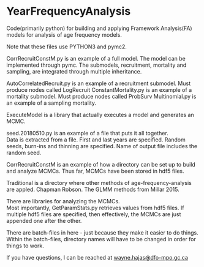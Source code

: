 # YearFrequencyAnalysis
Code(primarily python) for building and applying Framework Analysis(FA) models for analysis of age frequency models.  

Note that these files use PYTHON3 and pymc2.

CorrRecruitConstM.py is an example of a full model.  The model can be implemented through pymc.  The submodels, recruitment, mortality and sampling, are integrated through multiple inheritance.  

AutoCorrelatedRecruit.py is an example of a recruitment submodel.  Must produce nodes called LogRecruit
ConstantMortality.py is an example of a mortality submodel.  Must produce nodes called ProbSurv
Multinomial.py is an example of a sampling mortality.

ExecuteModel is a library that actually executes a model and generates an MCMC.

seed.20180510.py  is an example of a file that puts it all together.  
  Data is extracted from a file.
  First and last years are specified.
  Random seeds, burn-ins and thinning are specified.
  Name of output file includes the  random seed.
  
CorrRecruitConstM is an example of how a directory can be set up to build and analyze MCMCs.
Thus far, MCMCs have been stored in hdf5 files.

Traditional is a directory where other methods of age-frequency-analysis are appled.  Chapman Robson.  The GLMM methods from Millar 2015.

There are libraries for analyzing the MCMCs.  
  Most importantly, GetParamStats.py retrieves values from hdf5 files.  If multiple hdf5 files are specified, then effectively, the MCMCs are just appended one after the other.
  
 There are batch-files in here - just because they make it easier to do things.  Within the batch-files, directory names will have to be changed in order for things to work.
 
 
 If you have questions, I can be reached at wayne.hajas@dfo-mpo.gc.ca
